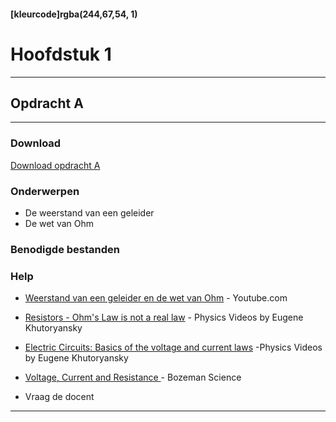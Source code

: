 #### [kleurcode]rgba(244,67,54, 1)

# Hoofdstuk 1

---
## Opdracht A
---

### Download

[Download opdracht A](https://elo.kw1c.nl/CMS/Studie/811%20ICT-Academie/811%20VakkenInhoud/%5BB.11%20HARa%5D%20Hardware%20AO/25187%20%C2%A0%20Applicatie-%20en%20mediaontwikkelaar/Periode%2002/Productie/02.%20Opdrachten/HardwareAO.opdrachtA.docx)

### Onderwerpen
* De weerstand van een geleider
* De wet van Ohm

### Benodigde bestanden
<!--
- <a href="https://elo.kw1c.nl/CMS/Studie/811%20ICT-Academie/811%20VakkenInhoud/%5BB.16%20JAV%5D%20Javascript/25187%20%C2%A0%20Applicatie-%20en%20mediaontwikkelaar/Periode%2001/Productie/02.%20Opdrachten/Hoofdstuk%201/Bijlage%20opdracht%201.3.docx" target="_blank">Te gebruiken document template</a>
-->

### Help
- <a target="_blank" href="https://www.youtube.com/watch?v=RpwlUoBTQi0">Weerstand van een geleider en de wet van Ohm</a> - Youtube.com

- [Resistors - Ohm's Law is not a real law](https://www.youtube.com/watch?v=G3H5lKoWPpY) - Physics Videos by Eugene Khutoryansky

- [Electric Circuits: Basics of the voltage and current laws](https://www.youtube.com/watch?v=m4jzgqZu-4s) -Physics Videos by Eugene Khutoryansky

- [Voltage, Current and Resistance
](https://www.youtube.com/watch?v=J4Vq-xHqUo8) - Bozeman Science

- Vraag de docent

---
